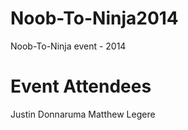 Noob-To-Ninja2014
=================

Noob-To-Ninja event - 2014


Event Attendees
================
Justin Donnaruma
Matthew Legere
